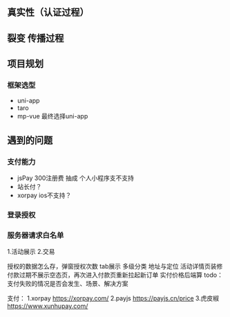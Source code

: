 <!--
 * @Author: zhaoqian.tang
 * @Date: 2021-06-28 16:00:59
 * @LastEditTime: 2021-11-30 15:17:49
 * @LastEditors: Please set LastEditors
 * @Description: 
-->
## 真实性（认证过程）

## 裂变 传播过程


## 项目规划
### 框架选型
- uni-app
- taro
- mp-vue
最终选择uni-app

## 遇到的问题
### 支付能力
- jsPay 300注册费 抽成  个人小程序支不支持
- 站长付？
- xorpay ios不支持？
### 登录授权

### 服务器请求白名单


1.活动展示
2.交易

授权的数据怎么存，弹窗授权次数
tab展示 多级分类
地址与定位
活动详情页装修
付款过期不展示空态页，再次进入付款页重新拉起新订单
实付价格后端算
todo：支付失败的情况是否会发生、场景、解决方案


支付：
1.xorpay  https://xorpay.com/
2.payjs  https://payjs.cn/price 
3.虎皮椒 https://www.xunhupay.com/